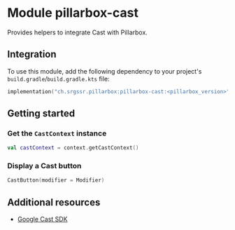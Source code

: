 # Module pillarbox-cast

Provides helpers to integrate Cast with Pillarbox.

## Integration

To use this module, add the following dependency to your project's `build.gradle`/`build.gradle.kts` file:

```kotlin
implementation("ch.srgssr.pillarbox:pillarbox-cast:<pillarbox_version>")
```

## Getting started

### Get the `CastContext` instance

```kotlin
val castContext = context.getCastContext()
```

### Display a Cast button

```kotlin
CastButton(modifier = Modifier)
```

## Additional resources

- [Google Cast SDK](https://developers.google.com/cast/docs/android_sender)
